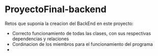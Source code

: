 # ProyectoFinal-backend

Retos que suponia la creacion del BackEnd en este proyecto:
- Correcto funcionamiento de todas las clases, con sus respectivas dependencias y relaciones
- Cordinacion de los miembros para el funcionamiento del programa
- 
